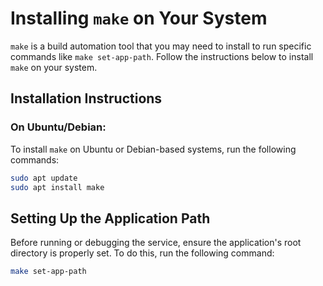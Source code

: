 # Installing `make` on Your System

`make` is a build automation tool that you may need to install to run specific commands like `make set-app-path`. Follow the instructions below to install `make` on your system.

## Installation Instructions

### On Ubuntu/Debian:
To install `make` on Ubuntu or Debian-based systems, run the following commands:

```bash
sudo apt update
sudo apt install make


```



## Setting Up the Application Path

Before running or debugging the service, ensure the application's root directory is properly set. To do this, run the following command:

```bash
make set-app-path


